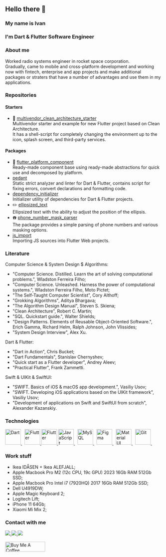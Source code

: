 ## Hello there 👋
### My name is Ivan
### I'm Dart & Flutter Software Engineer

### About me
Worked radio systems engineer in rocket space corporation.\
Gradually, came to mobile and cross-platform development and working now with fintech, enterprise and app projects and make additional packages or straters that have a number of advantages and use them in my applications.

### Repositories
#### Starters
- 👾 [multivendor_clean_architecture_starter](https://github.com/ivangalkindeveloper/multivendor_clean_architecture_starter)\
Multivendor starter and example for new Flutter project based on Clean Architecture.\
It has a shell-script for completely changing the environment up to the icon, splash screen, and third-party services.
#### Packages
- 📱 [flutter_platform_component](https://pub.dev/packages/flutter_platform_component)\
Ready-made component base using ready-made abstractions for quick use and decomposed by platform.
- [pedant](https://github.com/ivangalkindeveloper/pedant)\
Static strict analyzer and linter for Dart & Flutter, contains script for fixing errors, convert declarations and formatting code.
- [dependency_initializer](https://github.com/ivangalkindeveloper/dependency_initializer)\
Initializer utility of dependencies for Dart & Flutter projects.
- ✏️ [ellipsized_text](https://pub.dev/packages/ellipsized_text)\
Ellipsized text with the ability to adjust the position of the ellipsis.
- ☎️ [phone_number_mask_parser](https://pub.dev/packages/phone_number_mask_parser)\
The package provides a simple parsing of phone numbers and various masking options.
- [js_import](https://pub.dev/packages/js_import)\
Importing JS sources into Flutter Web projects.

### Literature
Computer Science & System Design $ Algorithms:
- "Computer Science. Distilled. Learn the art of solving computational problems.", Wladston Ferreira Filho;
- "Computer Science. Unleashed. Harness the power of computational systems.", Wladston Ferreira Filho, Moto Pictet;
- "The Self-Taught Computer Scientist", Cory Althoff;
- "Grokking Algorithms", Aditya Bhargava;
- "The Algorithm Design Manual", Steven S. Skiena;
- "Clean Architecture", Robert C. Martin;
- "SQL. Quickstart guide.", Walter Shields;
- "Design Patterns. Elements of Reusable Object-Oriented Software.", Erich Gamma, Richard Helm, Ralph Johnson, John Vlissides;
- "System Design Interview", Alex Xu.

Dart & Flutter:
- "Dart in Action", Chris Bucket;
- "Dart Fundamentals", Stanislav Chernyshev;
- "Quick start as a Flutter developer", Andrey Aleev;
- "Practical Flutter", Frank Zammetti.

Swift & UIKit & SwiftUI:
- "SWIFT. Basics of iOS & macOS app development.", Vasiliy Usov;
- "SWIFT. Developing iOS applications based on the UIKit framework", Vasiliy Usov;
- "Development of applications on Swift and SwiftUI from scratch", Alexander Kazanskiy.

### Technologies
<div class="image-row">
  <a href="https://dart.dev/">
    <img src="https://profilinator.rishav.dev/skills-assets/dartlang-icon.svg" alt="Dart" height="50" />
  </a>&nbsp;
  <a href="https://flutter.dev/">
    <img src="https://profilinator.rishav.dev/skills-assets/flutterio-icon.svg" alt="Flutter" height="50" />
  </a>
  <a href="https://developer.apple.com/swift/">
    <img src="https://profilinator.rishav.dev/skills-assets/swift-original-wordmark.svg" alt="Flutter" height="50" />
  </a>
  <a href="https://www.javascript.com/">
    <img src="https://profilinator.rishav.dev/skills-assets/javascript-original.svg" alt="JavaScript" height="50" />
  </a>&nbsp;
  <a href="https://www.mysql.com/">
    <img src="https://profilinator.rishav.dev/skills-assets/mysql-original-wordmark.svg" alt="MySQL" height="50" />
  </a>&nbsp;
  <a href="https://www.figma.com/">
    <img src="https://profilinator.rishav.dev/skills-assets/figma-icon.svg" alt="Figma" height="50" />
  </a>&nbsp;
  <a href="https://mui.com/">
    <img src="https://profilinator.rishav.dev/skills-assets/mui.png" alt="Material UI" height="50" />
  </a>&nbsp;
  <a href="https://github.com/">
    <img src="https://profilinator.rishav.dev/skills-assets/git-scm-icon.svg" alt="Git" height="50" />
  </a>&nbsp;
</div>

### Work stuff
- Ikea IDÅSEN + Ikea ALEFJALL;
- Apple Macbook Pro M2 (12c CPU, 19c GPU) 2023 16Gb RAM 512Gb SSD;
- Apple Macbook Pro Intel i7 (7920HQ) 2017 16Gb RAM 512Gb SSD;
- Dell U4919DW;
- Apple Magic Keyboard 2;
- Logitech Lift;
- iPhone 11 64Gb;
- Xiaomi Mi Mix 2;

### Contact with me
<div class="image-row">
  <a href="mailto:ivangalkindeveloper@gmail.com">
    <img src="https://img.shields.io/badge/e‑mail-D14836.svg?style=for-the-badge&logo=GMail&logoColor=white" />
  </a>
  <a href="https://t.me/ivangalkindeveloper">
    <img src="https://img.shields.io/badge/Telegram-blue.svg?&style=for-the-badge&logo=telegram&logoColor=white" />
  </a>
  <a href="https://instagram.com/ivangalkinguitar">
    <img src="https://img.shields.io/badge/Instagram-E4405F.svg?&style=for-the-badge&logo=instagram&logoColor=white" />
  </a>
</div>
<br>
<div>
  <a href="https://www.buymeacoffee.com/ivangalkin" target="_blank">
    <img src="https://cdn.buymeacoffee.com/buttons/v2/default-yellow.png" alt="Buy Me A Coffee" height="32px" width= "128px">
  </a>
</div>
